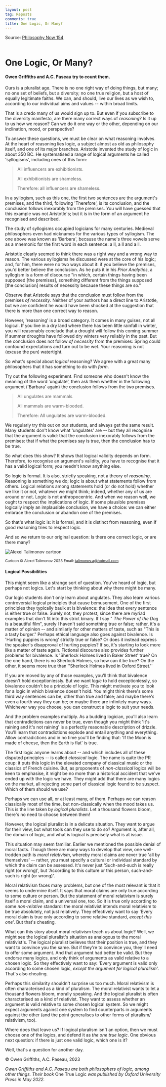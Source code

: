 ```yaml
---
layout: post
tag: Reposts
comments: true
title: One Logic, Or Many?
---
```


Source: [Philosophy Now 154](https://web.archive.org/web/20230205213956/https://philosophynow.org/issues/154/One_Logic_Or_Many)
<br><br>

# One Logic, Or Many?

#### **Owen Griffiths** and **A.C. Paseau** try to count them.

Ours is a pluralist age. There is no one right way of doing things, but many; no one set of beliefs, but a diversity; no one true religion, but a host of equally legitimate faiths. We can, and should, live our lives as we wish to, according to our individual aims and values -- within broad limits.

That is a credo many of us would sign up to. But even if you subscribe to the diversity manifesto, are there many correct ways of *reasoning*? Is it up to us how we reason? Can we do it one way or the other, depending on our inclination, mood, or perspective?

To answer these questions, we must be clear on what reasoning involves. At the heart of reasoning lies logic, a subject almost as old as philosophy itself, and one of its major branches. Aristotle invented the study of logic in about 350 BC. He systematised a range of logical arguments he called 'syllogisms', including ones of this form:

> All influencers are exhibitionists.
>
> All exhibitionists are shameless.
>
> Therefore: all influencers are shameless.

In a syllogism, such as this one, the first two sentences are the argument's premises, and the third, following 'Therefore', is its conclusion, and the conclusion follows inexorably from the premises. You will have guessed that this example was not Aristotle's; but it is in the form of an argument he recognised and described.

The study of syllogisms occupied logicians for many centuries. Medieval philosophers even had nicknames for the various types of syllogism. The one above was known as 'Barbara', because the name's three vowels serve as a mnemonic for the first word in each sentence: a ll, a ll and a ll.

Aristotle clearly seemed to think there was a right way and a wrong way to reason. The various syllogisms he discussed were at the core of his logic; and, for him, there were no two ways about it: if you believe the premises, you'd better believe the conclusion. As he puts it in his *Prior Analytics*, a syllogism is a form of discourse "in which, certain things having been supposed \[the premises\], something different from the things supposed \[the conclusion\] results of necessity because these things are so."

Observe that Aristotle says that the conclusion must follow from the premises *of necessity*. Neither of your authors has a direct line to Aristotle, but we are confident he would have been shocked at the suggestion that there is more than one correct way to reason.

However, 'reasoning' is a broad category. It comes in many guises, not all logical. If you live in a dry land where there has been little rainfall in winter, you will reasonably conclude that a drought will follow this coming summer if summer droughts have followed dry winters very reliably in the past. But the conclusion does not follow *of necessity* from the premises: Spring could confound expectations and turn out to be wet. Your reasoning is not (excuse the pun) watertight.

So what's special about *logical* reasoning? We agree with a great many philosophers that it has something to do with *form*.

Try out the following experiment. Find someone who doesn't know the meaning of the word 'ungulate', then ask them whether in the following argument ('Barbara' again) the conclusion follows from the two premises.

> All ungulates are mammals.
>
> All mammals are warm-blooded.
>
> Therefore: All ungulates are warm-blooded.

We regularly try this out on our students, and always get the same result. Many students don't know what 'ungulates' are -- but they all recognise that the argument is valid: that the conclusion inexorably follows from the premises: that if what the premises say is true, then the conclusion has to be true.

So what does this show? It shows that logical validity depends on form. Therefore, to recognise an argument's validity, you have to recognise that it has a valid logical form; you needn't know anything else.

So logic is formal. It is also, strictly speaking, not a theory of *reasoning*. Reasoning is something we do; logic is about what statements follow from others. Logical relations among statements hold (or do not hold) whether we like it or not, whatever we might think; indeed, whether any of us are around or not. Logic is not anthropocentric. And when we reason well, we ought to respect the implications of logic. If some plausible premises logically imply an implausible conclusion, we have a choice: we can either embrace the conclusion or abandon one of the premises.

So that's what logic is: it is formal, and it is distinct from reasoning, even if good reasoning tries to respect logic.

And so we return to our original question: Is there one correct logic, or are there many?

![Alexei Talimonov cartoon](/images/talimonov.jpg)

<sub>Cartoon © Alexei Talimonov 2023 Email: talimonov.a@hotmail.com</sub>

#### Logical Possibilities

This might seem like a strange sort of question. You've heard of logic, but perhaps not logics. Let's start by thinking about why there might be many.

Our logic students don't only learn about ungulates. They also learn various controversial logical principles that cause bemusement. One of the first principles they typically baulk at is bivalence: the idea that every sentence is either true or false. Surely not, they protest, since there are myriad examples that don't fit into this strict binary. If I say " *The Power of the Dog* is a beautiful film", surely I haven't said something true or false; rather, it's a matter of opinion -- and similarly for other matters of taste, such as "This is a tasty burger." Perhaps ethical language also goes against bivalence. Is 'Hurting puppies is wrong' strictly true or false? Or does it instead express the speaker's disapproval of hurting puppies? If so, it's starting to look more like a matter of taste again. Fictional discourse also provides further problems for bivalence. Is 'Sherlock Holmes lived in Baker Street' true? On the one hand, there is no Sherlock Holmes, so how can it be true? On the other, it seems more true than ''Sherlock Holmes lived in Oxford Street.''

If you are moved by any of those examples, you'll think that bivalence doesn't hold exceptionlessly. But we want *logic* to hold exceptionlessly, so bivalence couldn't be a principle of logic. This might motivate you to look for a logic in which bivalence doesn't hold. You might think there's some third way sentences can be, other than true and false; and maybe there's even a fourth way they can be; or maybe there are infinitely many ways. Whichever way you choose, you can construct a logic to suit your needs.

And the problem examples multiply. As a budding logician, you'll also learn that contradictions can never be true, even though you might think 'It's raining and it's not raining' is a perfectly reasonable description of drizzle. You'll learn that contradictions explode and entail anything and everything. Allow contradictions and in no time you'll be finding that: 'If the Moon is made of cheese, then the Earth is flat' is true.

The first logic anyone learns about -- and which includes all of these disputed principles -- is called *classical* logic. The name is quite the PR coup: it puts this logic in the elevated company of classical music or the classics of French cuisine. But, as proponents of *non-classical* logics will be keen to emphasise, it might be no more than a historical accident that we've ended up with the logic we have. They might add that there are many logics on the market, all rejecting some part of classical logic found to be suspect. Which of them should we use?

Perhaps we can use all, or at least many, of them. Perhaps we can reason classically most of the time, but non-classically when the mood takes us. This is the line taken by *logical pluralists*. Let a thousand flowers bloom, there's no need to choose between them!

However, the logical pluralist is in a delicate situation. They want to argue for their view, but what tools can they use to do so? Argument is, after all, the domain of logic, and what is logical is precisely what is at issue.

This situation may seem familiar. Earlier we mentioned the possible denial of moral facts. Though there are many ways to develop that view, one well-trodden path is *moral relativism*, whereby moral claims are never true 'all by themselves' -- rather, you must specify a cultural or individual standard by which the claim can be assessed. It's never just 'Such-and-such is really right (or wrong)', but 'According to this culture or this person, such-and-such is right (or wrong)'.

Moral relativism faces many problems, but one of the most relevant is that it seems to undermine itself. It says that moral claims are only true according to some culture or person. But the statement of moral relativism is surely itself a moral claim, and a universal one, too. So it is true only according to some *non-relative* standard: the moral relativist intends moral relativism to be true absolutely, not just relatively. They effectively want to say 'Every moral claim is true only according to some relative standard, *except this one*'. But that's cheating.

What can this story about moral relativism teach us about logic? Well, we might see the logical pluralist's situation as analogous to the moral relativist's. The logical pluralist believes that their position is true, and they want to convince you the same. But if they're to convince you, they'll need to offer some argument. And that argument had better be valid. But they endorse many logics, and only think of arguments as valid relative to a chosen logic. So they effectively want to say: 'Every argument is valid only according to some chosen logic, *except the argument for logical pluralism*'. That's also cheating.

Perhaps this similarity shouldn't surprise us too much. Moral relativism is often characterised as a kind of pluralism. The moral relativist wants to let a thousand flowers bloom, morally speaking. And the logical pluralist is often characterised as a kind of relativist. They want to assess whether an argument is valid relative to some chosen logical system. So we might expect arguments against one system to find counterparts in arguments against the other (and the point generalises to other forms of pluralism/ relativism, too).

Where does that leave us? If logical pluralism isn't an option, then we must choose one of the logics, and defend it as *the one true logic*. One obvious next question: if there is just one valid logic, which one is it?

Well, that's a question for another day.

© Owen Griffiths, A.C. Paseau, 2023

*Owen Griffiths and A.C. Paseau are both philosophers of logic, among other things. Their book* One True Logic *was published by Oxford University Press in May 2022.*
